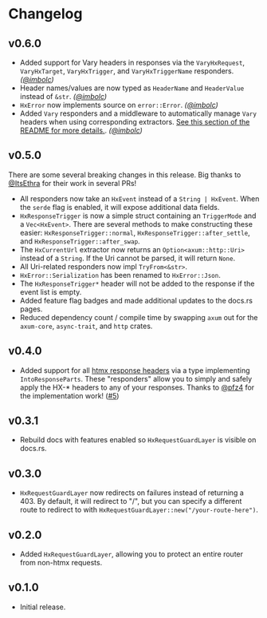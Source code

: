 # Changelog

## v0.6.0

- Added support for Vary headers in responses via the `VaryHxRequest`, `VaryHxTarget`, `VaryHxTrigger`, and `VaryHxTriggerName` responders. _([@imbolc](https://github.com/imbolc))_
- Header names/values are now typed as `HeaderName` and `HeaderValue` instead of `&str`. _([@imbolc](https://github.com/imbolc))_
- `HxError` now implements source on `error::Error`. _([@imbolc](https://github.com/imbolc))_
- Added `Vary` responders and a middleware to automatically manage `Vary` headers when using corresponding extractors. [See this section of the README for more details.](https://github.com/robertwayne/axum-htmx?tab=readme-ov-file#vary-responders). _([@imbolc](https://github.com/imbolc))_

## v0.5.0

There are some several breaking changes in this release. Big thanks to [@ItsEthra](https://github.com/ItsEthra) for their work in several PRs!

- All responders now take an `HxEvent` instead of a `String | HxEvent`. When the `serde` flag is enabled, it will expose additional data fields.
- `HxResponseTrigger` is now a simple struct containing an `TriggerMode` and a `Vec<HxEvent>`. There are several methods to make constructing these easier: `HxResponseTrigger::normal`, `HxResponseTrigger::after_settle`, and `HxResponseTrigger::after_swap`.
- The `HxCurrentUrl` extractor now returns an `Option<axum::http::Uri>` instead of a `String`. If the Uri cannot be parsed, it will return `None`.
- All Uri-related responders now impl `TryFrom<&str>`.
- `HxError::Serialization` has been renamed to `HxError::Json`.
- The `HxResponseTrigger*` header will not be added to the response if the event list is empty.
- Added feature flag badges and made additional updates to the docs.rs pages.
- Reduced dependency count / compile time by swapping `axum` out for the `axum-core`, `async-trait`, and `http` crates.

## v0.4.0

- Added support for all [htmx response headers](https://htmx.org/reference/#response_headers) via a type implementing `IntoResponseParts`. These "responders" allow you to simply and safely apply the HX-* headers to any of your responses. Thanks to [@pfz4](https://github.com/pfz4) for the implementation work! ([#5](https://github.com/robertwayne/axum-htmx/pull/5))

## v0.3.1

- Rebuild docs with features enabled so `HxRequestGuardLayer` is visible on docs.rs.

## v0.3.0

- `HxRequestGuardLayer` now redirects on failures instead of returning a 403\. By default, it will redirect to "/", but you can specify a different route to redirect to with `HxRequestGuardLayer::new("/your-route-here")`.

## v0.2.0

- Added `HxRequestGuardLayer`, allowing you to protect an entire router from non-htmx requests.

## v0.1.0

- Initial release.
